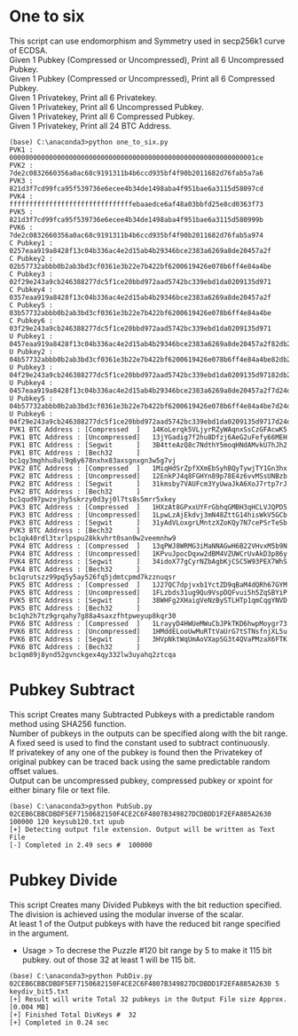# One to six
This script can use endomorphism and Symmetry used in secp256k1 curve of ECDSA.  
Given 1 Pubkey (Compressed or Uncompressed), Print all 6 Uncompressed Pubkey.   
Given 1 Pubkey (Compressed or Uncompressed), Print all 6 Compressed Pubkey.   
Given 1 Privatekey, Print all 6 Privatekey.  
Given 1 Privatekey, Print all 6 Uncompressed Pubkey.  
Given 1 Privatekey, Print all 6 Compressed Pubkey.  
Given 1 Privatekey, Print all 24 BTC Address.

```
(base) C:\anaconda3>python one_to_six.py
PVK1 :  00000000000000000000000000000000000000000000000000000000000001ce
PVK2 :  7de2c0832660356a0ac68c9191311b4b6ccd935bf4f90b2011682d76fab5a7a6
PVK3 :  821d3f7cd99fca95f539736e6ecee4b34de1498aba4f951bae6a3115d58097cd
PVK4 :  fffffffffffffffffffffffffffffffebaaedce6af48a03bbfd25e8cd0363f73
PVK5 :  821d3f7cd99fca95f539736e6ecee4b34de1498aba4f951bae6a3115d580999b
PVK6 :  7de2c0832660356a0ac68c9191311b4b6ccd935bf4f90b2011682d76fab5a974
C Pubkey1 :  0257eaa919a8428f13c04b336ac4e2d15ab4b29346bce2383a6269a8de20457a2f
C Pubkey2 :  02b57732abbb0b2ab3bd3cf0361e3b22e7b422bf6200619426e078b6ff4e84a4be
C Pubkey3 :  02f29e243a9cb246388277dc5f1ce20bbd972aad5742bc339ebd1da0209135d971
C Pubkey4 :  0357eaa919a8428f13c04b336ac4e2d15ab4b29346bce2383a6269a8de20457a2f
C Pubkey5 :  03b57732abbb0b2ab3bd3cf0361e3b22e7b422bf6200619426e078b6ff4e84a4be
C Pubkey6 :  03f29e243a9cb246388277dc5f1ce20bbd972aad5742bc339ebd1da0209135d971
U Pubkey1 :  0457eaa919a8428f13c04b336ac4e2d15ab4b29346bce2383a6269a8de20457a2f82db2be0286f2ba09aefdf2898b87830145c3c656ef5b9ce2321db14ea2a5bc6
U Pubkey2 :  04b57732abbb0b2ab3bd3cf0361e3b22e7b422bf6200619426e078b6ff4e84a4be82db2be0286f2ba09aefdf2898b87830145c3c656ef5b9ce2321db14ea2a5bc6
U Pubkey3 :  04f29e243a9cb246388277dc5f1ce20bbd972aad5742bc339ebd1da0209135d97182db2be0286f2ba09aefdf2898b87830145c3c656ef5b9ce2321db14ea2a5bc6
U Pubkey4 :  0457eaa919a8428f13c04b336ac4e2d15ab4b29346bce2383a6269a8de20457a2f7d24d41fd790d45f651020d7674787cfeba3c39a910a4631dcde24ea15d5a069
U Pubkey5 :  04b57732abbb0b2ab3bd3cf0361e3b22e7b422bf6200619426e078b6ff4e84a4be7d24d41fd790d45f651020d7674787cfeba3c39a910a4631dcde24ea15d5a069
U Pubkey6 :  04f29e243a9cb246388277dc5f1ce20bbd972aad5742bc339ebd1da0209135d9717d24d41fd790d45f651020d7674787cfeba3c39a910a4631dcde24ea15d5a069
PVK1 BTC Address : [Compressed  ]   14KoLerqk5VLjyrRZyWAqnxSsCzGFAcwK5
PVK1 BTC Address : [Uncompressed]   13jYGadig7f2hu8Dfzj6AeG2uFefy66MEH
PVK1 BTC Address : [Segwit      ]   3B4tteAzQ8c7NdthY5moqHNdAMvkU7hJh2
PVK1 BTC Address : [Bech32      ]   bc1qy3mghhu8ul9q6y678nxhx83axsgnxgn3w5g7vj
PVK2 BTC Address : [Compressed  ]   1MiqHdSrZpfXXmEbSyhBQyTywjTY1Gn3hx
PVK2 BTC Address : [Uncompressed]   12EnkPJ4q8FGHYn89p78E4z6vvMSsUNBzb
PVK2 BTC Address : [Segwit      ]   31kmsby7VAUFcm3YyUwaJkA6XoJ7rtp7rJ
PVK2 BTC Address : [Bech32      ]   bc1qud97pwzejhy5skrzy0d3yj0l7ts8s5mrr5xkey
PVK3 BTC Address : [Compressed  ]   1HXzAt8GPxxUYFrGbhqGMBH3qHCLVJQPD5
PVK3 BTC Address : [Uncompressed]   1LpwLzAjEkdvj3mN48ZttG14hisWkV5GCb
PVK3 BTC Address : [Segwit      ]   31yAdVLoxgrLMntzXZoKQy7N7cePSrTeSb
PVK3 BTC Address : [Bech32      ]   bc1qk40rdl3txrlpspu28kkvhrt0san0w2veemnhw9
PVK4 BTC Address : [Compressed  ]   13qPWJ8WRMG3iMaNNAGwH6B22VHvxM5b9N
PVK4 BTC Address : [Uncompressed]   1KPvuJpocDqxw2dBM4VZUWCrUvAkD3p86y
PVK4 BTC Address : [Segwit      ]   34idoX77gCyrNZbAgbKjCSC5W93PEX7WhS
PVK4 BTC Address : [Bech32      ]   bc1qrutszz99pq5y5ay526fq5jdmtcpmd7kzznuqsr
PVK5 BTC Address : [Compressed  ]   1J27QC7dpjvxb1YctZD9qBaM4dQRh67GYM
PVK5 BTC Address : [Uncompressed]   1FLzbds31ug9Qu9VspDQFvui5h5ZqSBYiP
PVK5 BTC Address : [Segwit      ]   38WHFg2XHaigVeNzBySTLHTp1qmCqgYNVD
PVK5 BTC Address : [Bech32      ]   bc1qh2h7tz9grqahy7g88a4saxzfhtpweyup8kqr30
PVK6 BTC Address : [Compressed  ]   1LrayyD4HWUeMWuCbJPkTKD6hwpMoygr73
PVK6 BTC Address : [Uncompressed]   1HMddELooUwMuRTtVaUrG7tSTNsfnjXL5u
PVK6 BTC Address : [Segwit      ]   3HVpNktWqUmAoVXapSG3t4QVaPMzaX6FTK
PVK6 BTC Address : [Bech32      ]   bc1qm89j8ynd52gvnckgex4qy332lw3uyahq2ztcqa
```

# Pubkey Subtract
This script Creates many Subtracted Pubkeys with a predictable random method using SHA256 function.  
Number of pubkeys in the outputs can be specified along with the bit range.  
A fixed seed is used to find the constant used to subtract continuously.  
If privatekey of any one of the pubkey is found then the Privatekey of original pubkey can be traced back using the same predictable random offset values.  
Output can be uncompressed pubkey, compressed pubkey or xpoint for either binary file or text file.  
```
(base) C:\anaconda3>python PubSub.py 02CEB6CBBCDBDF5EF7150682150F4CE2C6F4807B349827DCDBDD1F2EFA885A2630 100000 120 keysub120.txt upub
[+] Detecting output file extension. Output will be written as Text File
[-] Completed in 2.49 secs #  100000
```

# Pubkey Divide
This script Creates many Divided Pubkeys with the bit reduction specified.  
The division is achieved using the modular inverse of the scalar.  
At least 1 of the Output pubkeys with have the reduced bit range specified in the argument.  
- Usage > To decrese the Puzzle #120 bit range by 5 to make it 115 bit pubkey. out of those 32 at least 1 will be 115 bit.  
```
(base) C:\anaconda3>python PubDiv.py 02CEB6CBBCDBDF5EF7150682150F4CE2C6F4807B349827DCDBDD1F2EFA885A2630 5 keydiv_bit5.txt
[+] Result will write Total 32 pubkeys in the Output File size Approx. [0.004 MB]
[+] Finished Total DivKeys #  32
[+] Completed in 0.24 sec
```

